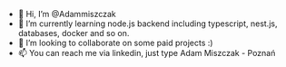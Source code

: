 - 👋 Hi, I’m @Adammiszczak
- 🌱 I’m currently learning node.js backend including typescript, nest.js, databases, docker and so on.
- 💞️ I’m looking to collaborate on some paid projects :)
- 📫 You can reach me via linkedin, just type Adam Miszczak - Poznań

<!---
Adammiszczak/Adammiszczak is a ✨ special ✨ repository because its `README.md` (this file) appears on your GitHub profile.
You can click the Preview link to take a look at your changes.
--->
